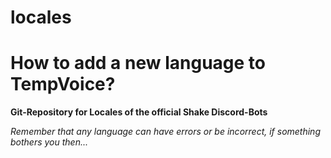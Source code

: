 # locales

# How to add a new language to TempVoice?

**Git-Repository for Locales of the official Shake Discord-Bots**

*Remember that any language can have errors or be incorrect, if something bothers you then...*
